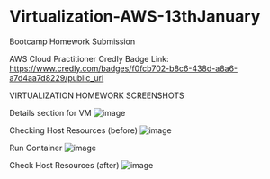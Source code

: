 # Virtualization-AWS-13thJanuary
Bootcamp Homework Submission


AWS Cloud Practitioner Credly Badge Link: https://www.credly.com/badges/f0fcb702-b8c6-438d-a8a6-a7d4aa7d8229/public_url

VIRTUALIZATION HOMEWORK SCREENSHOTS

Details section for VM 
![image](https://github.com/user-attachments/assets/233fce73-b246-4dbc-bb0c-eecd4eb455a2)

Checking Host Resources (before)
![image](https://github.com/user-attachments/assets/bdab60f8-9594-487f-874a-38f889125f52)

Run Container
![image](https://github.com/user-attachments/assets/d3be40d3-846f-4462-bf23-bea207cf997d)

Check Host Resources (after)
![image](https://github.com/user-attachments/assets/5e0067da-f2cd-40df-9e2c-90e4e0052750)

